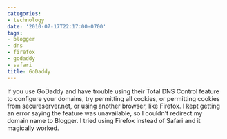 ```yaml
---
categories:
- technology
date: '2010-07-17T22:17:00-0700'
tags:
- blogger
- dns
- firefox
- godaddy
- safari
title: GoDaddy
---
```


If you use GoDaddy and have trouble using their Total DNS Control feature to configure your domains, try permitting all cookies, or permitting cookies from secureserver.net, or using another browser, like Firefox. I kept getting an error saying the feature was unavailable, so I couldn't redirect my domain name to Blogger. I tried using Firefox instead of Safari and it magically worked.

